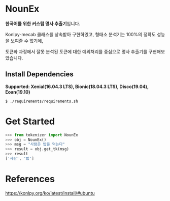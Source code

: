 # NounEx
**한국어를 위한 커스텀 명사 추출기**입니다.

Konlpy-mecab 클래스를 상속받아 구현하였고, 형태소 분석기는 100%의 정확도 성능을 보여줄 수 없기에,

토큰화 과정에서 잘못 분석된 토큰에 대한 예외처리를 중심으로 명사 추출기를 구현해보았습니다.



## Install Dependencies
**Supported: Xenial(16.04.3 LTS), Bionic(18.04.3 LTS), Disco(19.04), Eoan(19.10)**

```
$ ./requirements/requirements.sh
```



# Get Started

```python
>>> from tokenizer import NounEx
>>> obj = NounEx()
>>> msg = "사람은 밥을 먹는다"
>>> result = obj.get_tk(msg)
>>> result
['사람', '밥']
```



# References

https://konlpy.org/ko/latest/install/#ubuntu